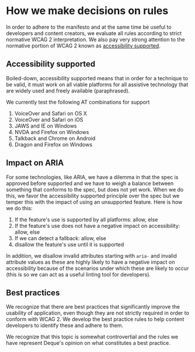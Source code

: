 # How we make decisions on rules

In order to adhere to the manifesto and at the same time be useful to developers and content creators, we evaluate all rules according to strict normative WCAG 2 interpretation. We also pay very strong attention to the normative portion of WCAG 2 known as [accessibility supported](https://www.w3.org/TR/WCAG20/#accessibility-supporteddef).

## Accessibility supported

Boiled-down, accessibility supported means that in order for a technique to be valid, it must work on all viable platforms for all assistive technology that are widely used and freely available (paraphrased).

We currently test the following AT combinations for support

1. VoiceOver and Safari on OS X
1. VoiceOver and Safari on iOS
1. JAWS and IE on Windows
1. NVDA and Firefox on Windows
1. Talkback and Chrome on Android
1. Dragon and Firefox on Windows

## Impact on ARIA

For some technologies, like ARIA, we have a dilemma in that the spec is approved before supported and we have to weigh a balance between something that conforms to the spec, but does not yet work. When we do this, we favor the accessibility supported principle over the spec but we temper this with the impact of using an unsupported feature. Here is how we do this:

1. If the feature's use is supported by all platforms: allow, else
1. If the feature's use does not have a negative impact on accessibility: allow, else
1. If we can detect a fallback: allow, else
1. disallow the feature's use until it is supported

In addition, we disallow invalid attributes starting with `aria-` and invalid attribute values as these are highly likely to have a negative impact on accessibility because of the scenarios under which these are likely to occur (this is so we can act as a useful linting tool for developers).

## Best practices

We recognize that there are best practices that significantly improve the usability of application, even though they are not strictly required in order to conform with WCAG 2. We develop the best practice rules to help content developers to identify these and adhere to them.

We recognize that this topic is somewhat controvertial and the rules we have represent Deque's opinion on what constitutes a best practice.
